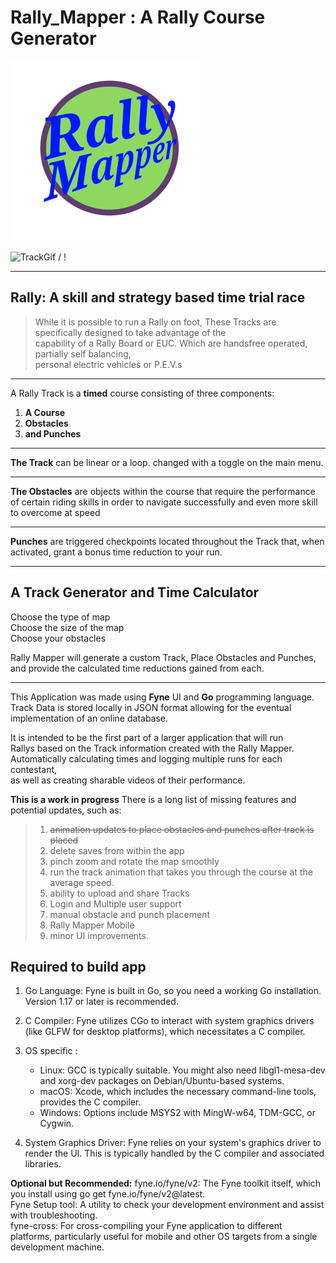 # Rally_Mapper : A Rally Course Generator

![RallyMapper logo](./images/rally_mapper_logo_smaller.png)

![TrackGif](./output.gif) / ! [](./output.gif)

***

## Rally: A skill and strategy based time trial race  

> While it is possible to run a Rally on foot, These Tracks are specifically designed to take advantage of the  
> capability of a Rally Board or EUC. Which are handsfree operated, partially self balancing,  
> personal electric vehicles or P.E.V.s

***

A Rally Track is a **timed** course consisting of three components:

1. **A Course**  
2. **Obstacles**  
3. **and Punches**  

***

**The Track** can be linear or a loop. changed with a toggle on the main menu.  

***

**The Obstacles** are objects within the course that require the performance of certain riding skills in order to navigate successfully and even more skill to overcome at speed

***

**Punches** are triggered checkpoints located throughout the Track that, when activated, grant a bonus time reduction to your run.  

***

## A Track Generator and Time Calculator

Choose the type of map  
Choose the size of the map  
Choose your obstacles  

Rally Mapper will generate a custom Track, Place Obstacles and Punches, and provide the calculated time reductions gained from each.  

***

This Application was made using **Fyne** UI and **Go** programming language.
Track Data is stored locally in JSON format allowing for the eventual implementation
of an online database.  

It is intended to be the first part of a larger application that will run  
Rallys based on the Track information created with the Rally Mapper.  
Automatically calculating times and logging multiple runs for each contestant,  
as well as creating sharable videos of their performance.  

**This is a work in progress** There is a long list of missing features and potential updates, such as:

> 1. ~~animation updates to place obstacles and punches after track is placed~~
> 2. delete saves from within the app
> 3. pinch zoom and rotate the map smoothly
> 4. run the track animation that takes you through the course at the average speed.
> 5. ability to upload and share Tracks
> 6. Login and Multiple user support
> 7. manual obstacle and punch placement
> 8. Rally Mapper Mobile
> 9. minor UI improvements.

## Required to build app

1. Go Language: Fyne is built in Go, so you need a working Go installation. Version 1.17 or later is recommended.

2. C Compiler: Fyne utilizes CGo to interact with system graphics drivers (like GLFW for desktop platforms), which necessitates a C compiler.

3. OS specific :
    - Linux: GCC is typically suitable. You might also need libgl1-mesa-dev and xorg-dev packages on Debian/Ubuntu-based systems.
    - macOS: Xcode, which includes the necessary command-line tools, provides the C compiler.
    - Windows: Options include MSYS2 with MingW-w64, TDM-GCC, or Cygwin.

4. System Graphics Driver: Fyne relies on your system's graphics driver to render the UI. This is typically handled by the C compiler and associated libraries.  

**Optional but Recommended:**
fyne.io/fyne/v2: The Fyne toolkit itself, which you install using go get fyne.io/fyne/v2@latest.  
Fyne Setup tool: A utility to check your development environment and assist with troubleshooting.  
fyne-cross: For cross-compiling your Fyne application to different platforms, particularly useful for mobile and other OS targets from a single development machine.
